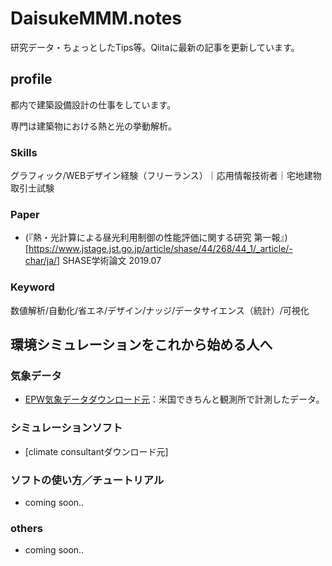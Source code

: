 # DaisukeMMM.notes
研究データ・ちょっとしたTips等。Qiitaに最新の記事を更新しています。

## profile
都内で建築設備設計の仕事をしています。

専門は建築物における熱と光の挙動解析。

### Skills
グラフィック/WEBデザイン経験（フリーランス）｜応用情報技術者｜宅地建物取引士試験

### Paper
* (『熱・光計算による昼光利用制御の性能評価に関する研究 第一報』)[https://www.jstage.jst.go.jp/article/shase/44/268/44_1/_article/-char/ja/] SHASE学術論文 2019.07

### Keyword
数値解析/自動化/省エネ/デザイン/ナッジ/データサイエンス（統計）/可視化


## 環境シミュレーションをこれから始める人へ
### 気象データ
* [EPW気象データダウンロード元](https://energyplus.net/weather)：米国できちんと観測所で計測したデータ。

### シミュレーションソフト
* [climate consultantダウンロード元]

### ソフトの使い方／チュートリアル
* coming soon..

### others
* coming soon..
